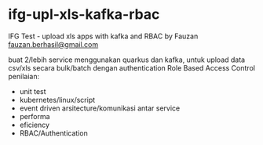 # ifg-upl-xls-kafka-rbac
IFG Test - upload xls apps with kafka and RBAC
by Fauzan
fauzan.berhasil@gmail.com

buat 2/lebih service menggunakan quarkus dan kafka, untuk upload data csv/xls secara bulk/batch dengan authentication Role Based Access Control
penilaian:
- unit test
- kubernetes/linux/script
- event driven arsitecture/komunikasi antar service
- performa
- eficiency
- RBAC/Authentication
